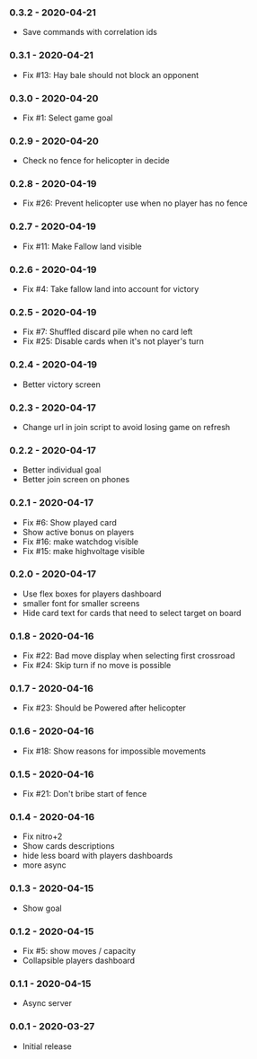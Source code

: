 ### 0.3.2  - 2020-04-21
* Save commands with correlation ids

### 0.3.1  - 2020-04-21
* Fix #13: Hay bale should not block an opponent

### 0.3.0  - 2020-04-20
* Fix #1: Select game goal

### 0.2.9  - 2020-04-20
* Check no fence for helicopter in decide

### 0.2.8  - 2020-04-19
* Fix #26: Prevent helicopter use when no player has no fence

### 0.2.7  - 2020-04-19
* Fix #11: Make Fallow land visible

### 0.2.6  - 2020-04-19
* Fix #4: Take fallow land into account for victory


### 0.2.5  - 2020-04-19
* Fix #7: Shuffled discard pile when no card left
* Fix #25: Disable cards when it's not player's turn

### 0.2.4  - 2020-04-19
* Better victory screen


### 0.2.3  - 2020-04-17
* Change url in join script to avoid losing game on refresh

### 0.2.2  - 2020-04-17
* Better individual goal
* Better join screen on phones

### 0.2.1  - 2020-04-17
* Fix #6: Show played card
* Show active bonus on players
* Fix #16: make watchdog visible
* Fix #15: make highvoltage visible


### 0.2.0  - 2020-04-17
* Use flex boxes for players dashboard
* smaller font for smaller screens
* Hide card text for cards that need to select target on board

### 0.1.8  - 2020-04-16
* Fix #22: Bad move display when selecting first crossroad
* Fix #24: Skip turn if no move is possible

### 0.1.7  - 2020-04-16
* Fix #23: Should be Powered after helicopter

### 0.1.6  - 2020-04-16
* Fix #18: Show reasons for impossible movements

### 0.1.5  - 2020-04-16
* Fix #21: Don't bribe start of fence

### 0.1.4  - 2020-04-16
* Fix nitro+2
* Show cards descriptions
* hide less board with players dashboards
* more async

### 0.1.3  - 2020-04-15
* Show goal

### 0.1.2  - 2020-04-15
* Fix #5: show moves / capacity
* Collapsible players dashboard

### 0.1.1 - 2020-04-15
* Async server

### 0.0.1 - 2020-03-27
* Initial release
